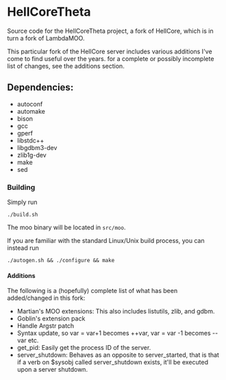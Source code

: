 # HellCoreTheta
Source code for the HellCoreTheta project, a fork of HellCore, which is in turn a fork of LambdaMOO.

This particular fork of the HellCore server includes various additions I've come to find useful over the years. for a complete or possibly incomplete list of changes, see the additions section.

## Dependencies:

* autoconf
* automake
* bison
* gcc
* gperf
* libstdc++
* libgdbm3-dev
* zlib1g-dev
* make
* sed

### Building

Simply run
```shell
./build.sh
```

The moo binary will be located in `src/moo`.

If you are familiar with the standard Linux/Unix build process, you can instead
run
```shell
./autogen.sh && ./configure && make
```

#### Additions

The following is a (hopefully) complete list of what has been added/changed in this fork:

* Martian's MOO extensions: This also includes listutils, zlib, and gdbm.
* Goblin's extension pack
* Handle Argstr patch
* Syntax update, so var = var+1 becomes ++var, var = var -1 becomes --var etc.
* get_pid: Easily get the process ID of the server.
* server_shutdown: Behaves as an opposite to server_started, that is that if a verb on $sysobj called server_shutdown exists, it'll be executed upon a server shutdown.
